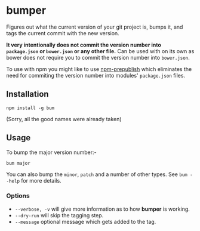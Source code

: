 # bumper

Figures out what the current version of your git project is, bumps it, and tags the current commit with the new version.

**It very intentionally does not commit the version number into `package.json` or `bower.json` or any other file.**  Can be used with  on its own as bower does not require you to commit the version number into `bower.json`.

To use with npm you might like to use [npm-prepublish](https://github.com/matthew-andrews/npm-prepublish) which eliminates the need for commiting the version number into modules' `package.json` files.

## Installation

```
npm install -g bum
```

(Sorry, all the good names were already taken)

## Usage

To bump the major version number:-

```
bum major
```

You can also bump the `minor`, `patch` and a number of other types.  See `bum --help` for more details.

### Options

- `--verbose, -v` will give more information as to how **bumper** is working.
- `--dry-run` will skip the tagging step.
- `--message` optional message which gets added to the tag.
